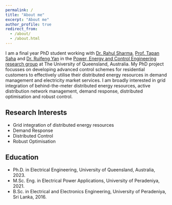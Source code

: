```yaml
---
permalink: /
title: "About me"
excerpt: "About me"
author_profile: true
redirect_from: 
  - /about/
  - /about.html
---
```


I am a final year PhD student working with [Dr. Rahul Sharma](https://researchers.uq.edu.au/researcher/2660), [Prof. Tapan Saha](https://researchers.uq.edu.au/researcher/83) and [Dr. Ruifeng Yan](https://researchers.uq.edu.au/researcher/2201) in the [Power, Energy and Control Engineering research group](https://www.itee.uq.edu.au/research/power-and-energy-systems) at The University of Queensland, Australia. My PhD project focusses on developing advanced control schemes for residential customers to effectively utilise their distributed energy resources in demand management and electricity market services. I am broadly interested in grid integration of behind-the-meter distributed energy resources, active distribution network management, demand response, distributed optimisation and robust control.

## Research Interests

- Grid integration of distributed energy resources
- Demand Response
- Distributed Control
- Robust Optimisation

## Education

* Ph.D. in Electrical Engineering, University of Queensland, Australia, 2023.
* M.Sc. Eng. in Electrical Power Applications, University of Peradeniya, 2021.
* B.Sc. in Electrical and Electronics Engineering, University of Peradeniya, Sri Lanka, 2016.


